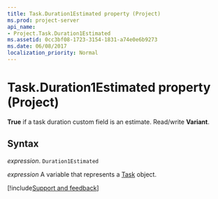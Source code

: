 ```yaml
---
title: Task.Duration1Estimated property (Project)
ms.prod: project-server
api_name:
- Project.Task.Duration1Estimated
ms.assetid: 0cc3bf08-1723-3154-1831-a74e0e6b9273
ms.date: 06/08/2017
localization_priority: Normal
---
```



# Task.Duration1Estimated property (Project)

 **True** if a task duration custom field is an estimate. Read/write **Variant**.


## Syntax

_expression_. `Duration1Estimated`

_expression_ A variable that represents a [Task](./Project.Task.md) object.

[!include[Support and feedback](~/includes/feedback-boilerplate.md)]